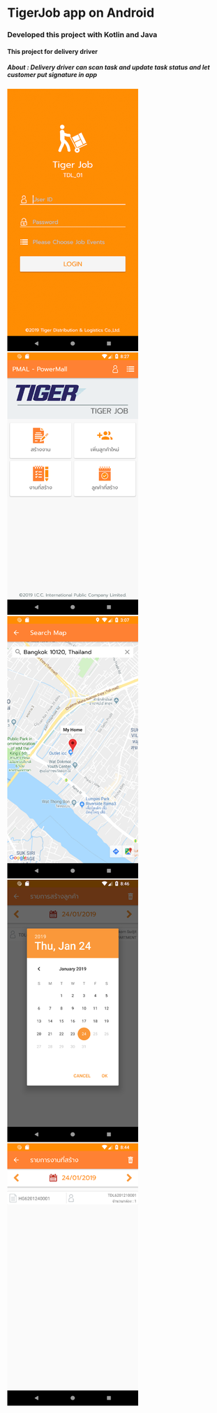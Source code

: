 # TigerJob app on Android
### Developed this project with Kotlin and Java
#### This project for delivery driver
##### About : Delivery driver can scan task and update task status and let customer put signature in app

<img src="https://github.com/Pakornz/tigerjob/blob/main/assets/1.png" width="300"/><img src="https://github.com/Pakornz/tigerjob/blob/main/assets/2.png" width="300"/>
<img src="https://github.com/Pakornz/tigerjob/blob/main/assets/3.png" width="300"/><img src="https://github.com/Pakornz/tigerjob/blob/main/assets/4.png" width="300"/>
<img src="https://github.com/Pakornz/tigerjob/blob/main/assets/5.png" width="300"/>
